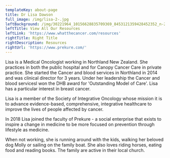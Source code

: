 ```yaml
---
templateKey: about-page
title: Dr Lisa Dawson
full_image: /img/lisa-2-.jpg
leftBackground: /img/30221964_10156628835709369_8453121359428452352_n-2-.jpg
leftTitle: View All Our Resources
leftLink: 'https://www.whatthecancer.com/resources'
rightTitle: Right Title
rightDescription: Resources
rightUrl: 'https://www.prekure.com/'
---
```

Lisa is a Medical Oncologist working in Northland New Zealand. She practices in both the public hospital and for Canopy Cancer Care in private practice. She started the Cancer and blood services in Northland in 2014 and was clinical director for 3 years.   Under her leadership the Cancer and blood servicesl won the DHB award for 'Outstanding Model of Care'. Lisa has a particular interest in breast cancer.

Lisa is a member of the Society of Integrative Oncology whose mission it is to advance evidence-based, comprehensive, integrative healthcare to improve the lives of people affected by cancer. 

In 2018 Lisa joined the faculty of Prekure - a social enterprise that exists to inspire a change in medicine to be more focused on prevention through lifestyle as medicine.

When not working, she is running around with the kids,  walking her beloved dog Molly or sailing on the family boat. She also loves riding horses, eating food and reading books. The family are active in their local church.
